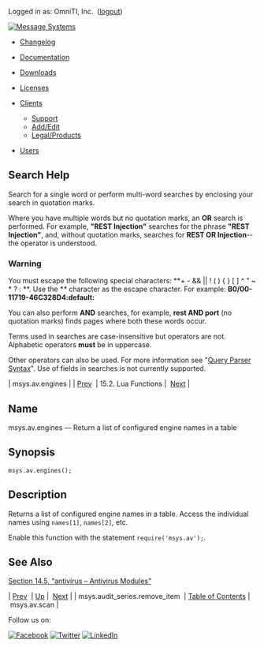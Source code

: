 Logged in as: OmniTI, Inc.  ([logout](https://support.messagesystems.com/logout.php))

[![Message Systems](https://support.messagesystems.com/images/ms-white205.png)](https://support.messagesystems.com/start.php) 

*   [Changelog](https://support.messagesystems.com/start.php?show=changelog)
*   [Documentation](https://support.messagesystems.com/docs/)
*   [Downloads](https://support.messagesystems.com/start.php)

*   [Licenses](https://support.messagesystems.com/license_summary.php)
*   <a href="">Clients</a>
    *   [Support](https://support.messagesystems.com/cs.php)
    *   [Add/Edit](https://support.messagesystems.com/edit_client.php)
    *   [Legal/Products](https://support.messagesystems.com/edit_products.php)
*   [Users](https://support.messagesystems.com/edit_customer.php)

## Search Help

Search for a single word or perform multi-word searches by enclosing your search in quotation marks.

Where you have multiple words but no quotation marks, an **OR** search is performed. For example, **"REST Injection"** searches for the phrase **"REST Injection"**, and, without quotation marks, searches for **REST OR Injection**--the operator is understood.

### Warning

You must escape the following special characters: **+ - && || ! ( ) { } [ ] ^ " ~ * ? : \**. Use the **\** character as the escape character. For example: **B0/00-11719-46C328D4\:default\:**

You can also perform **AND** searches, for example, **rest AND port** (no quotation marks) finds pages where both these words occur.

Terms used in searches are case-insensitive but operators are not. Alphabetic operators **must** be in uppercase.

Other operators can also be used. For more information see "[Query Parser Syntax](https://lucene.apache.org/core/old_versioned_docs/versions/3_0_0/queryparsersyntax.html)". Use of fields in searches is not currently supported.

| msys.av.engines |
| [Prev](lua.ref.msys.audit_series.remove_item.php)  | 15.2. Lua Functions |  [Next](lua.ref.msys.av.scan.php) |

<a name="lua.ref.msys.av.engines"></a>
## Name

msys.av.engines — Return a list of configured engine names in a table

<a name="idp26097456"></a>
## Synopsis

`msys.av.engines();`

<a name="idp26099440"></a>
## Description

Returns a list of configured engine names in a table. Access the individual names using `names[1]`, `names[2]`, etc.

Enable this function with the statement `require('msys.av');`.

<a name="idp26102944"></a>
## See Also

[Section 14.5, “antivirus – Antivirus Modules”](modules.antivirus.php "14.5. antivirus – Antivirus Modules")

| [Prev](lua.ref.msys.audit_series.remove_item.php)  | [Up](lua.function.details.php) |  [Next](lua.ref.msys.av.scan.php) |
| msys.audit_series.remove_item  | [Table of Contents](index.php) |  msys.av.scan |

Follow us on:

[![Facebook](https://support.messagesystems.com/images/icon-facebook.png)](http://www.facebook.com/messagesystems) [![Twitter](https://support.messagesystems.com/images/icon-twitter.png)](http://twitter.com/#!/MessageSystems) [![LinkedIn](https://support.messagesystems.com/images/icon-linkedin.png)](http://www.linkedin.com/company/message-systems)